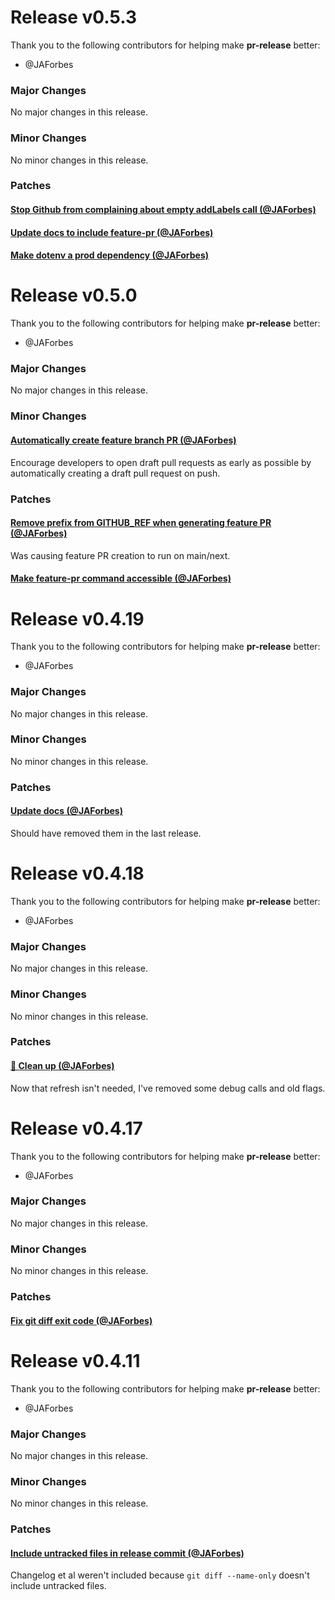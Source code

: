 
# Release v0.5.3

Thank you to the following contributors for helping make **pr-release** better:

- @JAForbes

### Major Changes

No major changes in this release.

### Minor Changes

No minor changes in this release.

### Patches

#### [Stop Github from complaining about empty addLabels call (@JAForbes)](https://github.com/JAForbes/pr-release/pull/99)


#### [Update docs to include feature-pr (@JAForbes)](https://github.com/JAForbes/pr-release/pull/96)


#### [Make dotenv a prod dependency (@JAForbes)](https://github.com/JAForbes/pr-release/pull/95)

# Release v0.5.0

Thank you to the following contributors for helping make **pr-release** better:

- @JAForbes

### Major Changes

No major changes in this release.

### Minor Changes

#### [Automatically create feature branch PR (@JAForbes)](https://github.com/JAForbes/pr-release/pull/91)

Encourage developers to open draft pull requests as early as possible by automatically creating a draft pull request on push.

### Patches

#### [Remove prefix from GITHUB_REF when generating feature PR (@JAForbes)](https://github.com/JAForbes/pr-release/pull/94)

Was causing feature PR creation to run on main/next.
#### [Make feature-pr command accessible (@JAForbes)](https://github.com/JAForbes/pr-release/pull/92)

# Release v0.4.19

Thank you to the following contributors for helping make **pr-release** better:

- @JAForbes

### Major Changes

No major changes in this release.

### Minor Changes

No minor changes in this release.

### Patches

#### [Update docs (@JAForbes)](https://github.com/JAForbes/pr-release/pull/88)

Should have removed them in the last release.

# Release v0.4.18

Thank you to the following contributors for helping make **pr-release** better:

- @JAForbes

### Major Changes

No major changes in this release.

### Minor Changes

No minor changes in this release.

### Patches

#### [💄 Clean up (@JAForbes)](https://github.com/JAForbes/pr-release/pull/86)

Now that refresh isn't needed, I've removed some debug calls and old flags.

# Release v0.4.17

Thank you to the following contributors for helping make **pr-release** better:

- @JAForbes

### Major Changes

No major changes in this release.

### Minor Changes

No minor changes in this release.

### Patches

#### [Fix git diff exit code (@JAForbes)](https://github.com/JAForbes/pr-release/pull/84)

# Release v0.4.11

Thank you to the following contributors for helping make **pr-release** better:

- @JAForbes

### Major Changes

No major changes in this release.

### Minor Changes

No minor changes in this release.

### Patches

#### [Include untracked files in release commit (@JAForbes)](https://github.com/JAForbes/pr-release/pull/71)

Changelog et al weren't included because `git diff --name-only` doesn't include untracked files.
